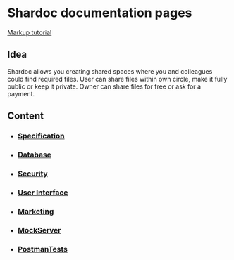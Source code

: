 # Shardoc documentation pages

[Markup tutorial](https://guides.github.com/features/mastering-markdown/)


## Idea
Shardoc allows you creating shared spaces 
where you and colleagues could find required
files.
User can share files within own circle,
 make it fully public or keep it private.
Owner can share files for free or ask for a payment.

## Content
* ### [Specification](https://github.com/shardoc/shardoc.github.io/blob/dev/pages/specification.md)
* ### [Database](https://github.com/shardoc/shardoc.github.io/blob/dev/pages/db.md)
* ### [Security](https://github.com/shardoc/shardoc.github.io/blob/dev/pages/security.md)
* ### [User Interface](https://github.com/shardoc/shardoc.github.io/blob/dev/pages/ui.md)
* ### [Marketing](https://github.com/shardoc/shardoc.github.io/blob/dev/pages/marketing.md)
* ### [MockServer](https://49138aa7-8948-48e7-9b97-1afd12c816f0.mock.pstmn.io)
* ### [PostmanTests](https://github.com/shardoc/shardoc.github.io/postman)

